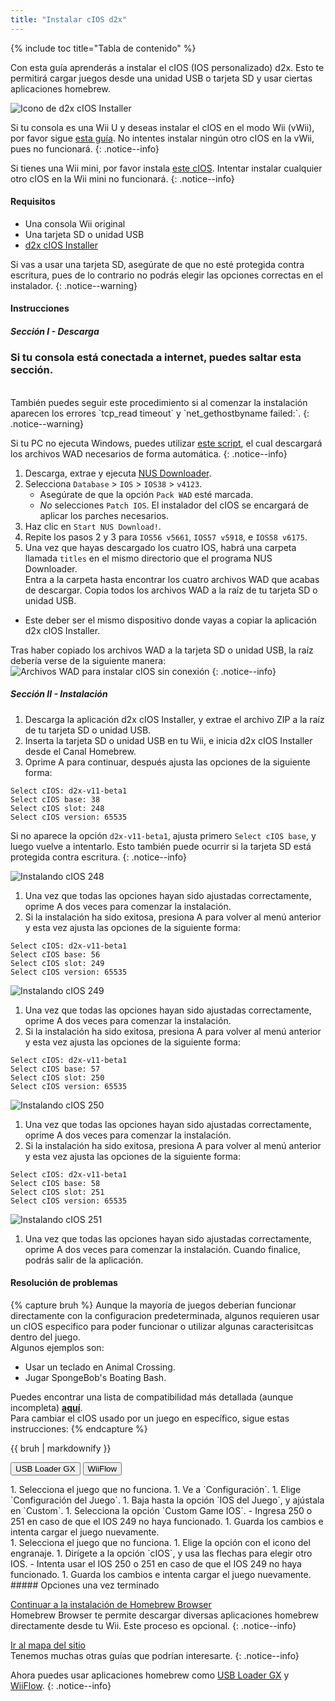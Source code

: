 ```yaml
---
title: "Instalar cIOS d2x"
---
```


{% include toc title="Tabla de contenido" %}

Con esta guía aprenderás a instalar el cIOS (IOS personalizado) d2x. Esto te permitirá cargar juegos desde una unidad USB o tarjeta SD y usar ciertas aplicaciones homebrew.

![Icono de d2x cIOS Installer](/images/cios/cIOS.png)

Si tu consola es una Wii U y deseas instalar el cIOS en el modo Wii (vWii), por favor sigue [esta guía](https://wiiu.hacks.guide/#/vwii-modding). No intentes instalar ningún otro cIOS en la vWii, pues no funcionará.
{: .notice--info}

Si tienes una Wii mini, por favor instala [este cIOS](cios-mini). Intentar instalar cualquier otro cIOS en la Wii mini no funcionará.
{: .notice--info}

#### Requisitos

- Una consola Wii original
- Una tarjeta SD o unidad USB
- [d2x cIOS Installer](/assets/files/d2x-cios-installer.zip)

Si vas a usar una tarjeta SD, asegúrate de que no esté protegida contra escritura, pues de lo contrario no podrás elegir las opciones correctas en el instalador.
{: .notice--warning}

#### Instrucciones

##### Sección I - Descarga

<h3>Si tu consola está conectada a internet, puedes saltar esta sección.</h3> <br/> También puedes seguir este procedimiento si al comenzar la instalación aparecen los errores `tcp_read timeout` y `net_gethostbyname failed:`.
{: .notice--warning}

Si tu PC no ejecuta Windows, puedes utilizar [este script](/assets/files/d2x_offline_ios.sh), el cual descargará los archivos WAD necesarios de forma automática.
{: .notice--info}

1. Descarga, extrae y ejecuta [NUS Downloader](https://github.com/WiiDatabase/nusdownloader/releases/latest/download/NUSD-Mod-NUS-Fix.zip).
1. Selecciona `Database` > `IOS` > `IOS38` > `v4123`.
   - Asegúrate de que la opción `Pack WAD` esté marcada.
   - *No* selecciones `Patch IOS`. El instalador del cIOS se encargará de aplicar los parches necesarios.
1. Haz clic en `Start NUS Download!`.
1. Repite los pasos 2 y 3 para `IOS56 v5661`, `IOS57 v5918`, e `IOS58 v6175`.
1. Una vez que hayas descargado los cuatro IOS, habrá una carpeta llamada `titles` en el mismo directorio que el programa NUS Downloader. <br/> Entra a la carpeta hasta encontrar los cuatro archivos WAD que acabas de descargar. Copia todos los archivos WAD a la raíz de tu tarjeta SD o unidad USB.
  - Este deber ser el mismo dispositivo donde vayas a copiar la aplicación d2x cIOS Installer.

Tras haber copiado los archivos WAD a la tarjeta SD o unidad USB, la raíz debería verse de la siguiente manera:![Archivos WAD para instalar cIOS sin conexión](/images/cios/d2x_offline_ios.png)
{: .notice--info}
##### Sección II - Instalación

1. Descarga la aplicación d2x cIOS Installer, y extrae el archivo ZIP a la raíz de tu tarjeta SD o unidad USB.
1. Inserta la tarjeta SD o unidad USB en tu Wii, e inicia d2x cIOS Installer desde el Canal Homebrew.
1. Oprime A para continuar, después ajusta las opciones de la siguiente forma:

```
Select cIOS: d2x-v11-beta1
Select cIOS base: 38
Select cIOS slot: 248
Select cIOS version: 65535
```

Si no aparece la opción `d2x-v11-beta1`, ajusta primero `Select cIOS base`, y luego vuelve a intentarlo. Esto también puede ocurrir si la tarjeta SD está protegida contra escritura.
{: .notice--info}

![Instalando cIOS 248](/images/cios/d2x_v11_248.png)

1. Una vez que todas las opciones hayan sido ajustadas correctamente, oprime A dos veces para comenzar la instalación.
1. Si la instalación ha sido exitosa, presiona A para volver al menú anterior y esta vez ajusta las opciones de la siguiente forma:

```
Select cIOS: d2x-v11-beta1
Select cIOS base: 56
Select cIOS slot: 249
Select cIOS version: 65535
```

![Instalando cIOS 249](/images/cios/d2x_v11_249.png)

1. Una vez que todas las opciones hayan sido ajustadas correctamente, oprime A dos veces para comenzar la instalación.
1. Si la instalación ha sido exitosa, presiona A para volver al menú anterior y esta vez ajusta las opciones de la siguiente forma:

```
Select cIOS: d2x-v11-beta1
Select cIOS base: 57
Select cIOS slot: 250
Select cIOS version: 65535
```

![Instalando cIOS 250](/images/cios/d2x_v11_250.png)

1. Una vez que todas las opciones hayan sido ajustadas correctamente, oprime A dos veces para comenzar la instalación.
1. Si la instalación ha sido exitosa, presiona A para volver al menú anterior y esta vez ajusta las opciones de la siguiente forma:

```
Select cIOS: d2x-v11-beta1
Select cIOS base: 58
Select cIOS slot: 251
Select cIOS version: 65535
```

![Instalando cIOS 251](/images/cios/d2x_v11_251.png)

1. Una vez que todas las opciones hayan sido ajustadas correctamente, oprime A dos veces para comenzar la instalación. Cuando finalice, podrás salir de la aplicación.

#### Resolución de problemas

{% capture bruh %}
Aunque la mayoría de juegos deberian funcionar directamente con la configuracion predeterminada, algunos requieren usar un cIOS especifico para poder funcionar o utilizar algunas caracterisitcas dentro del juego.<br> Algunos ejemplos son:

- Usar un teclado en Animal Crossing.
- Jugar SpongeBob's Boating Bash.

Puedes encontrar una lista de compatibilidad más detallada (aunque incompleta) [**aquí**](https://wiki.gbatemp.net/wiki/Wii_cIOS_base_Compatibility_List).<br> Para cambiar el cIOS usado por un juego en específico, sigue estas instrucciones:
{% endcapture %}

<div class="notice--warning">{{ bruh | markdownify }}</div>

<button class="tablinks btn btn--large btn--primary" id="defaultOpen" onclick="openTab(event, 'usbloadergx')">USB Loader GX</button>
<button class="tablinks btn btn--large btn--info" onclick="openTab(event, 'wiiflow')">WiiFlow</button>

<div id="usbloadergx" class="blanktabcontent" markdown="1">
1. Selecciona el juego que no funciona.
1. Ve a `Configuración`.
1. Elige `Configuración del Juego`.
1. Baja hasta la opción `IOS del Juego`, y ajústala en `Custom`.
1. Selecciona la opción `Custom Game IOS`.
    - Ingresa 250 o 251 en caso de que el IOS 249 no haya funcionado.
1. Guarda los cambios e intenta cargar el juego nuevamente.
</div>
<div id="wiiflow" class="blanktabcontent" markdown="1">
1. Selecciona el juego que no funciona.
1. Elige la opción con el icono del engranaje.
1. Dirígete a la opción `cIOS`, y usa las flechas para elegir otro IOS.
    - Intenta usar el IOS 250 o 251 en caso de que el IOS 249 no haya funcionado.
1. Guarda los cambios e intenta cargar el juego nuevamente.
</div>
##### Opciones una vez terminado

[Continuar a la instalación de Homebrew Browser](hbb)<br> Homebrew Browser te permite descargar diversas aplicaciones homebrew directamente desde tu Wii. Este proceso es opcional.
{: .notice--info}

[Ir al mapa del sitio](site-navigation)<br> Tenemos muchas otras guías que podrían interesarte.
{: .notice--info}

Ahora puedes usar aplicaciones homebrew como [USB Loader GX](usbloadergx) y [WiiFlow](wiiflow).
{: .notice--info}

<script>
    let tabcontent = document.getElementsByClassName("blanktabcontent");
    let tablinks = document.getElementsByClassName("tablinks");

    function openTab(evt, tabName) {
        let element;

        for (element of tabcontent) {
            element.style.display = "none";
        }

        for (element of tablinks) {
            element.className = element.className.replace("btn--primary", "btn--info");
            if (!element.className.includes('btn--info'))
                element.className += " btn--info";
        }

        document.getElementById(tabName).style.display = "block";
        evt.currentTarget.className = evt.currentTarget.className.replace("btn--info", "btn--primary");
    }

    // Get the element with id="defaultOpen" and click on it
    document.getElementById("defaultOpen").click();
</script>
